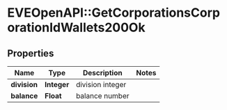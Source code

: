 # EVEOpenAPI::GetCorporationsCorporationIdWallets200Ok

## Properties
Name | Type | Description | Notes
------------ | ------------- | ------------- | -------------
**division** | **Integer** | division integer | 
**balance** | **Float** | balance number | 


